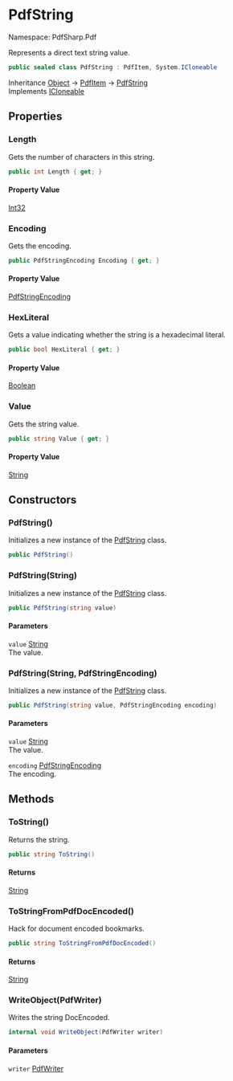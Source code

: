 # PdfString

Namespace: PdfSharp.Pdf

Represents a direct text string value.

```csharp
public sealed class PdfString : PdfItem, System.ICloneable
```

Inheritance [Object](https://docs.microsoft.com/en-us/dotnet/api/system.object) → [PdfItem](./pdfsharp.pdf.pdfitem) → [PdfString](./pdfsharp.pdf.pdfstring)<br>
Implements [ICloneable](https://docs.microsoft.com/en-us/dotnet/api/system.icloneable)

## Properties

### **Length**

Gets the number of characters in this string.

```csharp
public int Length { get; }
```

#### Property Value

[Int32](https://docs.microsoft.com/en-us/dotnet/api/system.int32)<br>

### **Encoding**

Gets the encoding.

```csharp
public PdfStringEncoding Encoding { get; }
```

#### Property Value

[PdfStringEncoding](./pdfsharp.pdf.pdfstringencoding)<br>

### **HexLiteral**

Gets a value indicating whether the string is a hexadecimal literal.

```csharp
public bool HexLiteral { get; }
```

#### Property Value

[Boolean](https://docs.microsoft.com/en-us/dotnet/api/system.boolean)<br>

### **Value**

Gets the string value.

```csharp
public string Value { get; }
```

#### Property Value

[String](https://docs.microsoft.com/en-us/dotnet/api/system.string)<br>

## Constructors

### **PdfString()**

Initializes a new instance of the [PdfString](./pdfsharp.pdf.pdfstring) class.

```csharp
public PdfString()
```

### **PdfString(String)**

Initializes a new instance of the [PdfString](./pdfsharp.pdf.pdfstring) class.

```csharp
public PdfString(string value)
```

#### Parameters

`value` [String](https://docs.microsoft.com/en-us/dotnet/api/system.string)<br>
The value.

### **PdfString(String, PdfStringEncoding)**

Initializes a new instance of the [PdfString](./pdfsharp.pdf.pdfstring) class.

```csharp
public PdfString(string value, PdfStringEncoding encoding)
```

#### Parameters

`value` [String](https://docs.microsoft.com/en-us/dotnet/api/system.string)<br>
The value.

`encoding` [PdfStringEncoding](./pdfsharp.pdf.pdfstringencoding)<br>
The encoding.

## Methods

### **ToString()**

Returns the string.

```csharp
public string ToString()
```

#### Returns

[String](https://docs.microsoft.com/en-us/dotnet/api/system.string)<br>

### **ToStringFromPdfDocEncoded()**

Hack for document encoded bookmarks.

```csharp
public string ToStringFromPdfDocEncoded()
```

#### Returns

[String](https://docs.microsoft.com/en-us/dotnet/api/system.string)<br>

### **WriteObject(PdfWriter)**

Writes the string DocEncoded.

```csharp
internal void WriteObject(PdfWriter writer)
```

#### Parameters

`writer` [PdfWriter](./pdfsharp.pdf.io.pdfwriter)<br>
